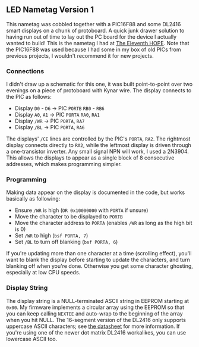 LED Nametag Version 1
---------------------

This nametag was cobbled together with a PIC16F88 and some DL2416 smart displays on a chunk of protoboard. A quick junk drawer solution to having run out of time to lay out the PC board for the device I actually wanted to build! This is the nametag I had at [The Eleventh HOPE](https://hope.net). Note that the PIC16F88 was used because I had some in my box of old PICs from previous projects, I wouldn't recommend it for new projects.

### Connections

I didn't draw up a schematic for this one, it was built point-to-point over two evenings on a piece of protoboard with Kynar wire. The display connects to the PIC as follows:

* Display `D0` - `D6` -> PIC `PORTB` `RB0` - `RB6`
* Display `A0`, `A1` -> PIC `PORTA` `RA0`, `RA1`
* Display `/WR` -> PIC `PORTA`, `RA7`
* Display `/BL` -> PIC `PORTA`, `RA6`

The displays' `/CE` lines are controlled by the PIC's `PORTA`, `RA2`. The rightmost display connects directly to `RA2`, while the leftmost display is driven through a one-transistor inverter. Any small signal NPN will work, I used a 2N3904. This allows the displays to appear as a single block of 8 consecutive addresses, which makes programming simpler.

### Programming

Making data appear on the display is documented in the code, but works basically as following:

* Ensure `/WR` is high (`OR 0x10000000` with `PORTA` if unsure)
* Move the character to be displayed to `PORTB`
* Move the character address to `PORTA` (enables `/WR` as long as the high bit is 0)
* Set `/WR` to high (`bsf PORTA, 7`)
* Set `/BL` to turn off blanking (`bsf PORTA, 6`)

If you're updating more than one character at a time (scrolling effect), you'll want to blank the display before starting to update the characters, and turn blanking off when you're done. Otherwise you get some character ghosting, especially at low CPU speeds.

### Display String

The display string is a NULL-terminated ASCII string in EEPROM starting at `0x00`. My firmware implements a circular array using the EEPROM so that you can keep calling `NEXTEE` and auto-wrap to the beginning of the array when you hit NULL. The 16-segment version of the DL2416 only supports uppercase ASCII characters; see [the datasheet](https://github.com/chapmajs/nametag/blob/master/datasheets/DL2416.pdf) for more information. If you're using one of the newer dot matrix DL2416 workalikes, you can use lowercase ASCII too.